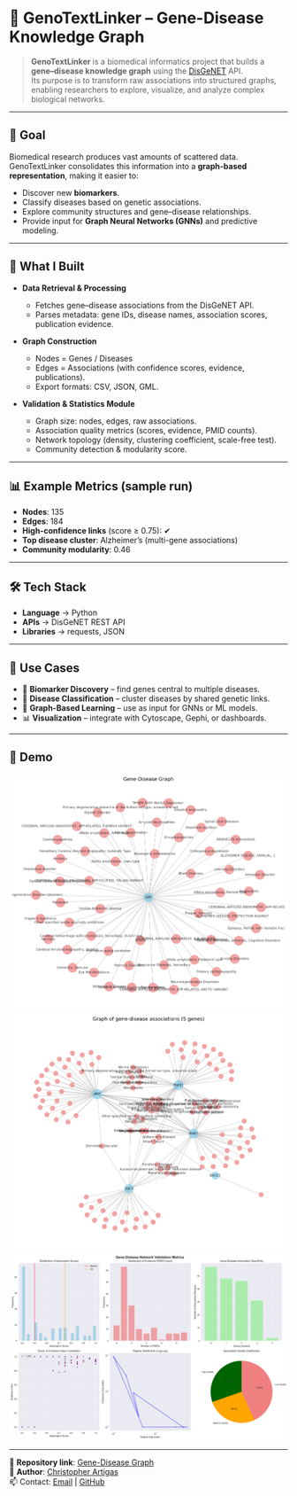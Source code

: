 # 🧬 GenoTextLinker – Gene-Disease Knowledge Graph

> **GenoTextLinker** is a biomedical informatics project that builds a **gene–disease knowledge graph** using the [DisGeNET](https://www.disgenet.org/) API.  
> Its purpose is to transform raw associations into structured graphs, enabling researchers to explore, visualize, and analyze complex biological networks.  

---

## 🎯 Goal
Biomedical research produces vast amounts of scattered data. GenoTextLinker consolidates this information into a **graph-based representation**, making it easier to:  
- Discover new **biomarkers**.  
- Classify diseases based on genetic associations.  
- Explore community structures and gene–disease relationships.  
- Provide input for **Graph Neural Networks (GNNs)** and predictive modeling.  

---

## 🚀 What I Built
- **Data Retrieval & Processing**  
  - Fetches gene–disease associations from the DisGeNET API.  
  - Parses metadata: gene IDs, disease names, association scores, publication evidence.  

- **Graph Construction**  
  - Nodes = Genes / Diseases  
  - Edges = Associations (with confidence scores, evidence, publications).  
  - Export formats: CSV, JSON, GML.  

- **Validation & Statistics Module**  
  - Graph size: nodes, edges, raw associations.  
  - Association quality metrics (scores, evidence, PMID counts).  
  - Network topology (density, clustering coefficient, scale-free test).  
  - Community detection & modularity score.  

---

## 📊 Example Metrics (sample run)
- **Nodes**: 135  
- **Edges**: 184  
- **High-confidence links** (score ≥ 0.75): ✔  
- **Top disease cluster**: Alzheimer’s (multi-gene associations)  
- **Community modularity**: 0.46  

---

## 🛠️ Tech Stack
- **Language** → Python  
- **APIs** → DisGeNET REST API  
- **Libraries** → requests, JSON

---

## 📌 Use Cases
- 🔬 **Biomarker Discovery** – find genes central to multiple diseases.  
- 🧩 **Disease Classification** – cluster diseases by shared genetic links.  
- 🤖 **Graph-Based Learning** – use as input for GNNs or ML models.  
- 📊 **Visualization** – integrate with Cytoscape, Gephi, or dashboards.  

---

## 🎥 Demo
![Single Gene](./assets/gene_disease_graph.png)
![Multi Gene](./assets/multi_gene_disease_graph.png)
![Validation Metrics](./assets/validation_metrics_summary.png)

---

📌 **Repository link**: [Gene-Disease Graph](https://github.com/ArtigasChristopher/Gene-Disease-Graph)  
👤 **Author**: [Christopher Artigas](https://www.linkedin.com/in/christopher-artigas-fuentes/)  
📫 Contact: [Email](mailto:chrisartigas.ai@gmail.com) | [GitHub](https://github.com/ArtigasChristopher)
